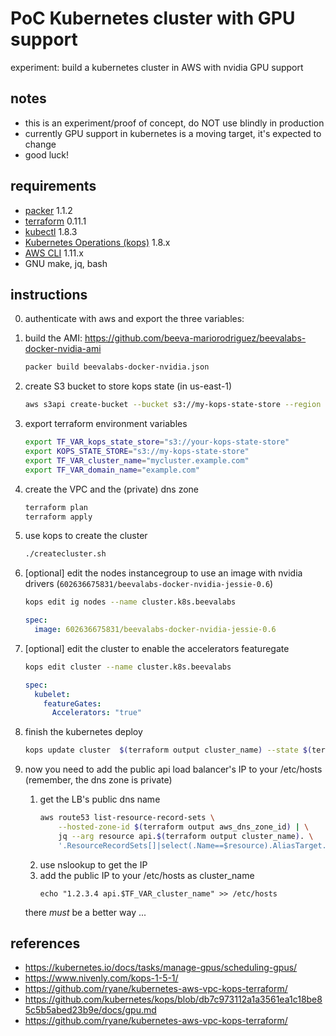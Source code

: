 # PoC Kubernetes cluster with GPU support

experiment: build a kubernetes cluster in AWS with nvidia GPU support

## notes
* this is an experiment/proof of concept, do NOT use blindly in production
* currently GPU support in kubernetes is a moving target, it's expected to change
* good luck!

## requirements
* [packer](https://www.packer.io/) 1.1.2
* [terraform](https://www.terraform.io/) 0.11.1
* [kubectl](https://github.com/kubernetes/kubectl) 1.8.3
* [Kubernetes Operations (kops)](https://github.com/kubernetes/kops) 1.8.x
* [AWS CLI](https://aws.amazon.com/cli/) 1.11.x
* GNU make, jq, bash


## instructions

0. authenticate with aws and export the three variables:

1. build the AMI: https://github.com/beeva-mariorodriguez/beevalabs-docker-nvidia-ami
    ```bash
    packer build beevalabs-docker-nvidia.json
    ```

2. create S3 bucket to store kops state (in us-east-1)
    ```bash
    aws s3api create-bucket --bucket s3://my-kops-state-store --region us-east-1
    ```

3. export terraform environment variables
    ```bash
    export TF_VAR_kops_state_store="s3://your-kops-state-store"
    export KOPS_STATE_STORE="s3://my-kops-state-store"
    export TF_VAR_cluster_name="mycluster.example.com"
    export TF_VAR_domain_name="example.com"
    ```

4. create the VPC and the (private) dns zone
    ```bash
    terraform plan
    terraform apply
    ```

5. use kops to create the cluster
    ```bash
    ./createcluster.sh
    ```

6. [optional] edit the nodes instancegroup to use an image with nvidia drivers (``602636675831/beevalabs-docker-nvidia-jessie-0.6``)
    ```bash
    kops edit ig nodes --name cluster.k8s.beevalabs
    ```
    ```yaml
    spec:
      image: 602636675831/beevalabs-docker-nvidia-jessie-0.6
    ```

7. [optional] edit the cluster to enable the accelerators featuregate
    ```bash
    kops edit cluster --name cluster.k8s.beevalabs
    ```
    ```yaml
    spec:
      kubelet:
        featureGates:
          Accelerators: "true"
    ```

8. finish the kubernetes deploy
    ```bash
    kops update cluster  $(terraform output cluster_name) --state $(terraform output kops_state_store)  --yes
    ```

9. now you need to add the public api load balancer's IP to your /etc/hosts (remember, the dns zone is private)
    1. get the LB's public dns name
        ```bash
        aws route53 list-resource-record-sets \
            --hosted-zone-id $(terraform output aws_dns_zone_id) | \
            jq --arg resource api.$(terraform output cluster_name). \
            '.ResourceRecordSets[]|select(.Name==$resource).AliasTarget.DNSName'
        ```
    2. use nslookup to get the IP
    3. add the public IP to your /etc/hosts as cluster_name
        ```
        echo "1.2.3.4 api.$TF_VAR_cluster_name" >> /etc/hosts
        ```
    there _must_ be a better way ...

## references
* https://kubernetes.io/docs/tasks/manage-gpus/scheduling-gpus/
* https://www.nivenly.com/kops-1-5-1/
* https://github.com/ryane/kubernetes-aws-vpc-kops-terraform/
* https://github.com/kubernetes/kops/blob/db7c973112a1a3561ea1c18be85c5b5abed23b9e/docs/gpu.md
* https://github.com/ryane/kubernetes-aws-vpc-kops-terraform/

